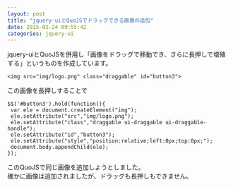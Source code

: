```yaml
---
layout: post
title: "jquery-uiとQuoJSでドラッグできる画像の追加"
date: 2015-02-24 09:55:42
categories: jquery-ui
---
```

<p>jquery-uiとQuoJSを併用し「画像をドラッグで移動でき、さらに長押しで増殖する」というものを作成しています。</p>

<pre><code>&lt;img src="img/logo.png" class="draggable" id="button3"&gt;
</code></pre>

<p>この画像を長押しすることで</p>

<pre><code>$$('#button3').hold(function(){
 var ele = document.createElement("img");
 ele.setAttribute("src","img/logo.png");
 ele.setAttribute("class","draggable ui-draggable ui-draggable-handle");
 ele.setAttribute("id","button3");
 ele.setAttribute("style","position:relative;left:0px;top:0px;");
 document.body.appendChild(ele);
});
</code></pre>

<p>このQuoJSで同じ画像を追加しようとしました。<br>
確かに画像は追加されましたが、ドラッグも長押しもできません。</p>
